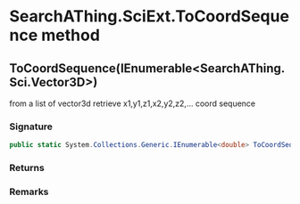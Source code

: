 # SearchAThing.SciExt.ToCoordSequence method
## ToCoordSequence(IEnumerable<SearchAThing.Sci.Vector3D>)
from a list of vector3d retrieve x1,y1,z1,x2,y2,z2,... coord sequence

### Signature
```csharp
public static System.Collections.Generic.IEnumerable<double> ToCoordSequence(IEnumerable<SearchAThing.Sci.Vector3D> pts)
```
### Returns

### Remarks


